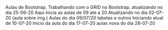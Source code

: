 Aulas de Bootstrap.
Trabalhando com o GRID no Bootstrap.
atualizando no dia 25-06-20
Aqui inicia as aulas de 09 ate a 20
Atualizando no dia 02-07-20 (aula sobre img.)
Aulas do dia 09/07/20 tabelas e outros
Iniciando atual de 10-07-20
Inicio da aula do dia 17-07-20
aulas nova do dia 28-07-20
